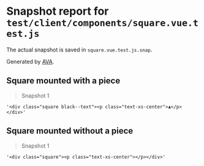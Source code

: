 # Snapshot report for `test/client/components/square.vue.test.js`

The actual snapshot is saved in `square.vue.test.js.snap`.

Generated by [AVA](https://ava.li).

## Square mounted with a piece

> Snapshot 1

    '<div class="square black--text"><p class="text-xs-center">♟</p></div>'

## Square mounted without a piece

> Snapshot 1

    '<div class="square"><p class="text-xs-center"></p></div>'
